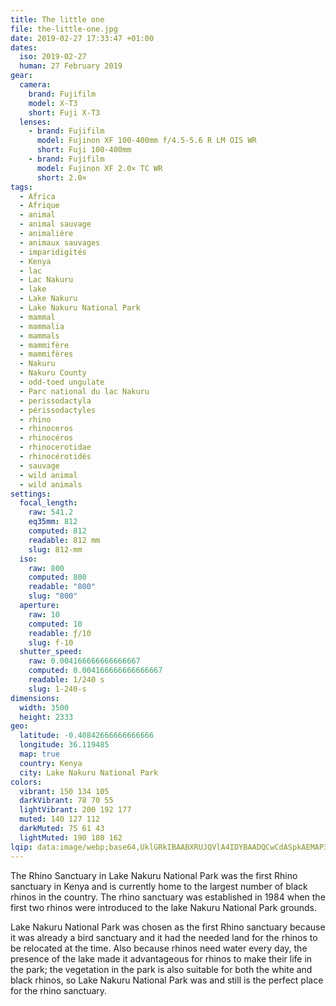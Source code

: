 ```yaml
---
title: The little one
file: the-little-one.jpg
date: 2019-02-27 17:33:47 +01:00
dates:
  iso: 2019-02-27
  human: 27 February 2019
gear:
  camera:
    brand: Fujifilm
    model: X-T3
    short: Fuji X-T3
  lenses:
    - brand: Fujifilm
      model: Fujinon XF 100-400mm f/4.5-5.6 R LM OIS WR
      short: Fuji 100-400mm
    - brand: Fujifilm
      model: Fujinon XF 2.0× TC WR
      short: 2.0×
tags:
  - Africa
  - Afrique
  - animal
  - animal sauvage
  - animalière
  - animaux sauvages
  - imparidigités
  - Kenya
  - lac
  - Lac Nakuru
  - lake
  - Lake Nakuru
  - Lake Nakuru National Park
  - mammal
  - mammalia
  - mammals
  - mammifère
  - mammifères
  - Nakuru
  - Nakuru County
  - odd-toed ungulate
  - Parc national du lac Nakuru
  - perissodactyla
  - périssodactyles
  - rhino
  - rhinoceros
  - rhinocéros
  - rhinocerotidae
  - rhinocérotidés
  - sauvage
  - wild animal
  - wild animals
settings:
  focal_length:
    raw: 541.2
    eq35mm: 812
    computed: 812
    readable: 812 mm
    slug: 812-mm
  iso:
    raw: 800
    computed: 800
    readable: "800"
    slug: "800"
  aperture:
    raw: 10
    computed: 10
    readable: ƒ/10
    slug: f-10
  shutter_speed:
    raw: 0.004166666666666667
    computed: 0.004166666666666667
    readable: 1/240 s
    slug: 1-240-s
dimensions:
  width: 3500
  height: 2333
geo:
  latitude: -0.40842666666666666
  longitude: 36.119485
  map: true
  country: Kenya
  city: Lake Nakuru National Park
colors:
  vibrant: 150 134 105
  darkVibrant: 78 70 55
  lightVibrant: 200 192 177
  muted: 140 127 112
  darkMuted: 75 61 43
  lightMuted: 190 180 162
lqip: data:image/webp;base64,UklGRkIBAABXRUJQVlA4IDYBAADQCwCdASpkAEMAP3Gmw1m0v7g6sHR7w/AuCWdtTYASqVJ9oPzRxoLcF6HDLShOBaHerqJWwqIjx+wm36cW1K6oNnqHZXaH2DcAbH2pWtqd8+IUHhl7Uby2EhsAD1/GP0CN7LgfmsEAAMs29kLT3XQ8P36A0pc29Q4D2adBGIglChk4QR7vAOIab3ctwtdFh6tERfn1ObfptkIEXfzhZm3JDB4smyrn59XYXOPzel9AXHIcK1+gCik8+uUvB2zDfJzzDyvcgy9NMbeHzng3gqY1HIWJMpZrWRK22FJ0uQNi1VQz501wQvtr1qyPyRPiSObBNifz8f9st63rLIfZ1Ph0ktr/x4qHgeyuHYHuiZz6889gP4sOaYXTYeqX+Ep+P739d1ZkP/EiY83ZvNtYflo45mhDJAAA
---
```


The Rhino Sanctuary in Lake Nakuru National Park was the first Rhino sanctuary in Kenya and is currently home to the largest number of black rhinos in the country. The rhino sanctuary was established in 1984 when the first two rhinos were introduced to the lake Nakuru National Park grounds.

Lake Nakuru National Park was chosen as the first Rhino sanctuary because it was already a bird sanctuary and it had the needed land for the rhinos to be relocated at the time. Also because rhinos need water every day, the presence of the lake made it advantageous for rhinos to make their life in the park; the vegetation in the park is also suitable for both the white and black rhinos, so Lake Nakuru National Park was and still is the perfect place for the rhino sanctuary.
